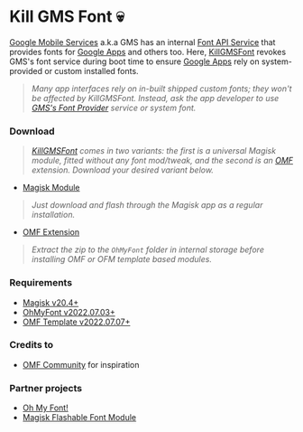 
<!---
 ╭─────────────────────────────────────────╮
 │    Kill GMS Font Module. | @MrCarb0n    │
 ├─────────────────────────────────────────┤
 │   Give proper credit before doing any   │
 │      distribution or modification.      │
 │        All files licensed under         │
 │     GNU General Public License v3.0     │
 ├─────────────────────────────────────────┤
 │ https://github.com/MrCarb0n/killgmsfont │
 ╰─────────────────────────────────────────╯
-->

# Kill GMS Font :skull:

[Google Mobile Services][1] a.k.a GMS has an internal [Font API Service][2] that provides
fonts for [Google Apps][3] and others too. Here, [KillGMSFont][4] revokes GMS's font
service during boot time to ensure [Google Apps][3] rely on system-provided or custom
installed fonts.

> *Many app interfaces rely on in-built shipped custom fonts; they won't be affected
> by KillGMSFont. Instead, ask the app developer to use [GMS's Font Provider][2] service or
> system font.*

### Download

> *[KillGMSFont][4] comes in two variants: the first is a universal Magisk module,
> fitted without any font mod/tweak, and the second is an [OMF][10] extension. Download your
> desired variant below.*

- [Magisk Module][5]
> *Just download and flash through the Magisk app as a regular installation.*
- [OMF Extension][6]
> *Extract the zip to the `OhMyFont` folder in internal storage before installing OMF or OFM template
> based modules.*

### Requirements
- [Magisk v20.4+][7]
- [OhMyFont v2022.07.03+][8]
- [OMF Template v2022.07.07+][9]

### Credits to
- [OMF Community][10] for inspiration

### Partner projects
- [Oh My Font!][11]
- [Magisk Flashable Font Module][12]

[1]: https://www.android.com/gms
[2]: https://developer.android.com/guide/topics/ui/look-and-feel/downloadable-fonts
[3]: https://play.google.com/store/apps/dev?id=5700313618786177705
[4]: https://github.com/MrCarb0n/killgmsfont
[5]: https://github.com/MrCarb0n/killgmsfont/releases/download/v1.5/KillGMSFont_v1.5.zip
[6]: /extension/killgmsfont.zip?raw=true
[7]: https://github.com/topjohnwu/Magisk/releases
[8]: https://gitlab.com/nongthaihoang/oh_my_font/-/raw/master/releases/OMF.zip
[9]: https://gitlab.com/nongthaihoang/omftemplate
[10]: https://t.me/ohmyfont
[11]: https://gitlab.com/nongthaihoang/oh_my_font
[12]: https://t.me/MFFMMain
